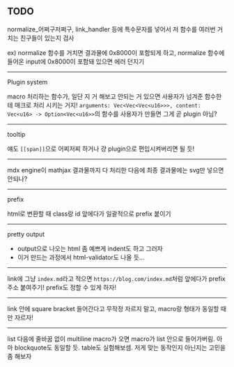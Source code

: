 ## TODO

normalize_어쩌구저쩌구, link_handler 등에 특수문자를 넣어서 저 함수를 여러번 거치는 친구들이 있는지 검사

ex) normalize 함수를 거치면 결과물에 0x8000이 포함되게 하고, normalize 함수에 들어온 input에 0x8000이 포함돼 있으면 에러 던지기

---

Plugin system

macro 처리하는 함수가, 일단 지 거 해보고 안되는 거 있으면 사용자가 넘겨준 함수한테 매크로 처리 시키는 거지! `arguments: Vec<Vec<Vec<u16>>>, content: Vec<u16> -> Option<Vec<u16>>`의 함수를 사용자가 만들면 그게 곧 plugin 아님?

---

tooltip

얘도 `[[span]]`으로 어찌저찌 하거나 걍 plugin으로 편입시켜버리면 될 듯!

---

mdx engine이 mathjax 결과물까지 다 처리한 다음에 최종 결과물에는 svg만 넣으면 안되나?

---

prefix

html로 변환할 때 class랑 id 앞에다가 일괄적으로 prefix 붙이기

---

pretty output
- output으로 나오는 html 좀 예쁘게 indent도 하고 그러자
- 이거 만드는 과정에서 html-validator도 나올 듯...

---

link에 그냥 `index.md`라고 적으면 `https://blog.com/index.md`처럼 앞에다가 prefix 주소 붙여주기! prefix도 정할 수 있게 하자!

---

link 안에 square bracket 들어간다고 무작정 자르지 말고, macro랑 형태가 동일할 때만 자르자!

---

list 다음에 줄바꿈 없이 multiline macro가 오면 macro가 list 안으로 들어가버림. 아마 blockquote도 동일할 듯. table도 실험해보셈. 저게 맞는 동작인지 아닌지는 고민을 좀 해보자
